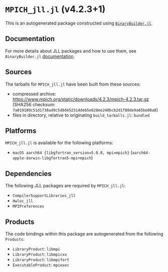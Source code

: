 # `MPICH_jll.jl` (v4.2.3+1)

This is an autogenerated package constructed using [`BinaryBuilder.jl`](https://github.com/JuliaPackaging/BinaryBuilder.jl).

## Documentation

For more details about JLL packages and how to use them, see `BinaryBuilder.jl` [documentation](https://docs.binarybuilder.org/stable/jll/).

## Sources

The tarballs for `MPICH_jll.jl` have been built from these sources:

* compressed archive: https://www.mpich.org/static/downloads/4.2.3/mpich-4.2.3.tar.gz (SHA256 checksum: `7a019180c51d1738ad9c5d8d452314de65e828ee240bcb2d1f80de9a65be88a8`)
* files in directory, relative to originating `build_tarballs.jl`: `bundled`

## Platforms

`MPICH_jll.jl` is available for the following platforms:

* `macOS aarch64 {libgfortran_version=5.0.0, mpi=mpich}` (`aarch64-apple-darwin-libgfortran5-mpi+mpich`)

## Dependencies

The following JLL packages are required by `MPICH_jll.jl`:

* `CompilerSupportLibraries_jll`
* `Hwloc_jll`
* `MPIPreferences`

## Products

The code bindings within this package are autogenerated from the following `Products`:

* `LibraryProduct`: `libmpi`
* `LibraryProduct`: `libmpicxx`
* `LibraryProduct`: `libmpifort`
* `ExecutableProduct`: `mpiexec`
